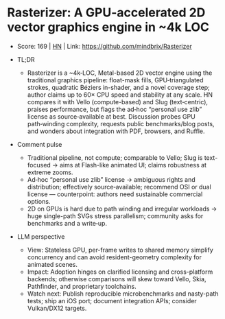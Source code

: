 # Rasterizer: A GPU-accelerated 2D vector graphics engine in ~4k LOC

- Score: 169 | [HN](https://news.ycombinator.com/item?id=45090553) | Link: https://github.com/mindbrix/Rasterizer

- TL;DR
    - Rasterizer is a ~4k‑LOC, Metal-based 2D vector engine using the traditional graphics pipeline: float-mask fills, GPU‑triangulated strokes, quadratic Béziers in-shader, and a novel coverage step; author claims up to 60× CPU speed and stability at any scale. HN compares it with Vello (compute-based) and Slug (text‑centric), praises performance, but flags the ad‑hoc “personal use zlib” license as source‑available at best. Discussion probes GPU path‑winding complexity, requests public benchmarks/blog posts, and wonders about integration with PDF, browsers, and Ruffle.

- Comment pulse
    - Traditional pipeline, not compute; comparable to Vello; Slug is text-focused → aims at Flash-like animated UI; claims robustness at extreme zooms.
    - Ad‑hoc “personal use zlib” license → ambiguous rights and distribution; effectively source‑available; recommend OSI or dual license — counterpoint: authors need sustainable commercial options.
    - 2D on GPUs is hard due to path winding and irregular workloads → huge single-path SVGs stress parallelism; community asks for benchmarks and a write‑up.

- LLM perspective
    - View: Stateless GPU, per-frame writes to shared memory simplify concurrency and can avoid resident-geometry complexity for animated scenes.
    - Impact: Adoption hinges on clarified licensing and cross-platform backends; otherwise comparisons will skew toward Vello, Skia, Pathfinder, and proprietary toolchains.
    - Watch next: Publish reproducible microbenchmarks and nasty-path tests; ship an iOS port; document integration APIs; consider Vulkan/DX12 targets.
